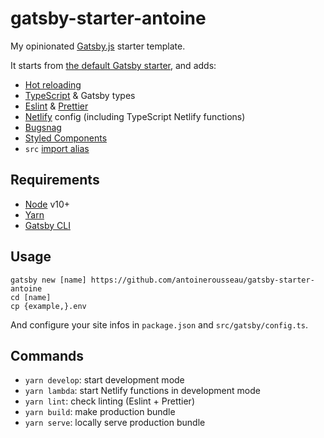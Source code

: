 # gatsby-starter-antoine

My opinionated [Gatsby.js](https://www.gatsbyjs.org/) starter template.

It starts from [the default Gatsby starter](https://github.com/gatsbyjs/gatsby-starter-default), and adds:

- [Hot reloading](https://github.com/hot-loader/react-dom)
- [TypeScript](https://www.typescriptlang.org/) & Gatsby types
- [Eslint](https://eslint.org/) & [Prettier](https://prettier.io/)
- [Netlify](https://www.netlify.com/) config (including TypeScript Netlify functions)
- [Bugsnag](https://www.bugsnag.com/)
- [Styled Components](https://styled-components.com/)
 - `src` [import alias](https://medium.com/@justintulk/solve-module-import-aliasing-for-webpack-jest-and-vscode-74007ce4adc9)

## Requirements

- [Node](https://nodejs.org/) v10+
- [Yarn](https://yarnpkg.com/)
- [Gatsby CLI](https://www.gatsbyjs.org/docs/gatsby-cli/)

## Usage

    gatsby new [name] https://github.com/antoinerousseau/gatsby-starter-antoine
    cd [name]
    cp {example,}.env

And configure your site infos in `package.json` and `src/gatsby/config.ts`.

## Commands

- `yarn develop`: start development mode
- `yarn lambda`: start Netlify functions in development mode
- `yarn lint`: check linting (Eslint + Prettier)
- `yarn build`: make production bundle
- `yarn serve`: locally serve production bundle
